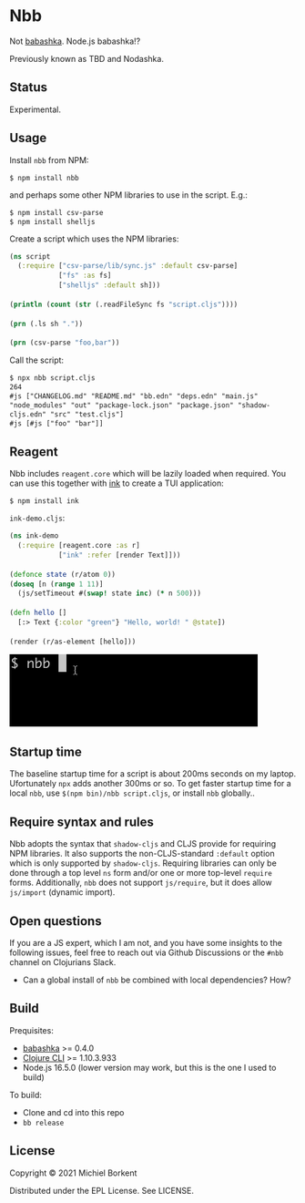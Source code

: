 # Nbb

Not [babashka](https://babashka.org/). Node.js babashka!?

Previously known as TBD and Nodashka.

## Status

Experimental.

## Usage

Install `nbb` from NPM:

```
$ npm install nbb
```

and perhaps some other NPM libraries to use in the script. E.g.:

```
$ npm install csv-parse
$ npm install shelljs
```

Create a script which uses the NPM libraries:

``` clojure
(ns script
  (:require ["csv-parse/lib/sync.js" :default csv-parse]
            ["fs" :as fs]
            ["shelljs" :default sh]))

(println (count (str (.readFileSync fs "script.cljs"))))

(prn (.ls sh "."))

(prn (csv-parse "foo,bar"))
```

Call the script:

```
$ npx nbb script.cljs
264
#js ["CHANGELOG.md" "README.md" "bb.edn" "deps.edn" "main.js" "node_modules" "out" "package-lock.json" "package.json" "shadow-cljs.edn" "src" "test.cljs"]
#js [#js ["foo" "bar"]]
```

## Reagent

Nbb includes `reagent.core` which will be lazily loaded when required. You
can use this together with [ink](https://github.com/vadimdemedes/ink) to create
a TUI application:

```
$ npm install ink
```

`ink-demo.cljs`:
``` clojure
(ns ink-demo
  (:require [reagent.core :as r]
            ["ink" :refer [render Text]]))

(defonce state (r/atom 0))
(doseq [n (range 1 11)]
  (js/setTimeout #(swap! state inc) (* n 500)))

(defn hello []
  [:> Text {:color "green"} "Hello, world! " @state])

(render (r/as-element [hello]))
```

<img src="img/ink.gif"/>

## Startup time

The baseline startup time for a script is about 200ms seconds on my
laptop. Ufortunately `npx` adds another 300ms or so.
To get faster startup time for a local `nbb`, use `$(npm bin)/nbb script.cljs`,
or install `nbb` globally..

## Require syntax and rules

Nbb adopts the syntax that `shadow-cljs` and CLJS provide for requiring NPM
libraries. It also supports the non-CLJS-standard `:default` option which is
only supported by `shadow-cljs`. Requiring libraries can only be done through a
top level `ns` form and/or one or more top-level `require` forms. Additionally,
`nbb` does not support `js/require`, but it does allow `js/import` (dynamic
import).

## Open questions

If you are a JS expert, which I am not, and you have some insights to the
following issues, feel free to reach out via Github Discussions or the
`#nbb` channel on Clojurians Slack.

- Can a global install of `nbb` be combined with local dependencies? How?

## Build

Prequisites:

- [babashka](https://babashka.org/) >= 0.4.0
- [Clojure CLI](https://clojure.org/guides/getting_started#_clojure_installer_and_cli_tools) >= 1.10.3.933
- Node.js 16.5.0 (lower version may work, but this is the one I used to build)

To build:

- Clone and cd into this repo
- `bb release`

## License

Copyright © 2021 Michiel Borkent

Distributed under the EPL License. See LICENSE.
